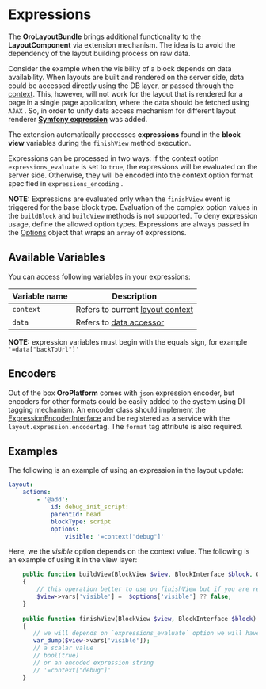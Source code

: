 # Expressions

The **OroLayoutBundle** brings additional functionality to the **LayoutComponent** via extension mechanism.
The idea is to avoid the dependency of the layout building process on raw data.
 
Consider the example when the visibility of a block depends on data availability. When layouts are built and rendered on the server side, data could be accessed directly using the DB layer, or passed through the [context](./layout_context.md). This, however, will not work for the layout that is rendered for a page in a single page application, where the data should be fetched using `AJAX` . So, in order to unify data access mechanism for different layout renderer **[Symfony expression](http://symfony.com/doc/current/components/expression_language/index.html)** was added.

The extension automatically processes **expressions** found in the **block view** variables during the `finishView` method 
execution. 

Expressions can be processed in two ways: if the context option `expressions_evaluate` is set to `true`, the expressions will be evaluated on the server side. Otherwise, they will be encoded into the context option format specified in `expressions_encoding` . 

**NOTE:** Expressions are evaluated only when the `finishView` event is triggered for the base block type. Evaluation of the complex
option values in the `buildBlock` and `buildView` methods is not supported. To deny expression usage, define the allowed option types.
Expressions are always passed in the [Options](../../../../Component/Layout/Block/Type/Options.php) object that wraps an `array` of expressions.

## Available Variables

You can access following variables in your expressions:

| Variable name | Description |
|------- |-------------|
| `context` | Refers to current [layout context](./layout_context.md) |
| `data` | Refers to [data accessor](./layout_data.md) |

**NOTE:** expression variables must begin with the equals sign, for example `'=data["backToUrl"]'`

## Encoders

Out of the box **OroPlatform** comes with `json` expression encoder, but encoders for other formats could be easily 
added to the system using DI tagging mechanism. An encoder class should implement the
[ExpressionEncoderInterface](../../Layout/Encoder/ExpressionEncoderInterface.php) and be registered as a service with the
 `layout.expression.encoder`tag. The `format` tag attribute is also required.

## Examples

The following is an example of using an expression in the layout update:

```yaml
layout:
    actions:
        - '@add':
            id: debug_init_script:
            parentId: head
            blockType: script
            options:
                visible: '=context["debug"]'
```

Here, we the *visible* option depends on the context value. The following is an example of using it in the view layer:
 
```php
    public function buildView(BlockView $view, BlockInterface $block, Options $options)
    {
        // this operation better to use on finishView but if you are really sure you can write like this
        $view->vars['visible'] =  $options['visible'] ?? false;
    }
    
    public function finishView(BlockView $view, BlockInterface $block)
    {
       // we will depends on `expressions_evaluate` option we will have
       var_dump($view->vars['visible']);
       // a scalar value
       // bool(true)
       // or an encoded expression string
       // '=context["debug"]'
    }
```
